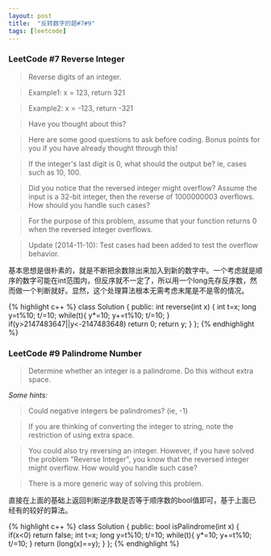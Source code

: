 ```yaml
---
layout: post
title:  "反转数字的题#7#9"
tags: [leetcode]
---
```


<h3>LeetCode #7 Reverse Integer</h3>

>Reverse digits of an integer.

>Example1: x = 123, return 321

>Example2: x = -123, return -321

>Have you thought about this?

>Here are some good questions to ask before coding. Bonus points for you if you have already thought through this!

>If the integer's last digit is 0, what should the output be? ie, cases such as 10, 100.

>Did you notice that the reversed integer might overflow? Assume the input is a 32-bit integer, then the reverse of 1000000003 overflows. How should you handle such cases?

>For the purpose of this problem, assume that your function returns 0 when the reversed integer overflows.

>Update (2014-11-10):
Test cases had been added to test the overflow behavior. 


基本思想是很朴素的，就是不断把余数除出来加入到新的数字中。一个考虑就是顺序的数字可能在int范围内，但反序就不一定了，所以用一个long先存反序数，然而做一个判断就好。显然，这个处理算法根本无需考虑末尾是不是零的情况。

{% highlight c++ %}
class Solution {
public:
    int reverse(int x) {
    	int t=x;
    	long y=t%10;
    	t/=10;
        while(t){
        	y*=10;
        	y+=t%10;
        	t/=10;
        }
        if(y>2147483647||y<-2147483648) return 0;
        return y;
    }
};
{% endhighlight %}


<h3>LeetCode #9 Palindrome Number</h3>

>Determine whether an integer is a palindrome. Do this without extra space.

<em>Some hints:</em>

>Could negative integers be palindromes? (ie, -1)

>If you are thinking of converting the integer to string, note the restriction of using extra space.

>You could also try reversing an integer. However, if you have solved the problem "Reverse Integer", you know that the reversed integer might overflow. How would you handle such case?

>There is a more generic way of solving this problem.

直接在上面的基础上返回判断逆序数是否等于顺序数的bool值即可，基于上面已经有的较好的算法。

{% highlight c++ %}
class Solution {
public:
    bool isPalindrome(int x) {
        if(x<0) return false;
    	int t=x;
    	long y=t%10;
    	t/=10;
        while(t){
        	y*=10;
        	y+=t%10;
        	t/=10;
        }
    	return (long(x)==y);
    }
};
{% endhighlight %}


